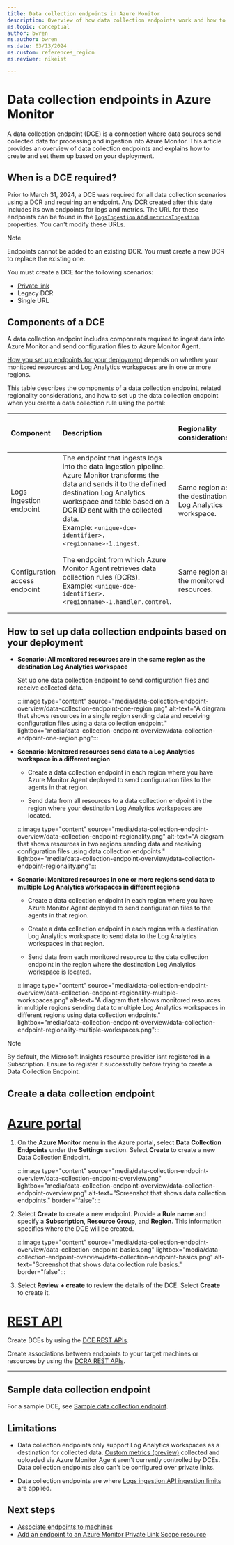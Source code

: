 ```yaml
---
title: Data collection endpoints in Azure Monitor 
description: Overview of how data collection endpoints work and how to create and set them up based on your deployment.
ms.topic: conceptual
author: bwren
ms.author: bwren
ms.date: 03/13/2024
ms.custom: references_region
ms.reviwer: nikeist

---
```


# Data collection endpoints in Azure Monitor

A data collection endpoint (DCE) is a connection where data sources send collected data for processing and ingestion into Azure Monitor. This article provides an overview of data collection endpoints and explains how to create and set them up based on your deployment.

## When is a DCE required?
Prior to March 31, 2024, a DCE was required for all data collection scenarios using a DCR and requiring an endpoint. Any DCR created after this date includes its own endpoints for logs and metrics. The URL for these endpoints can be found in the [`logsIngestion` and `metricsIngestion`](./data-collection-rule-structure.md#endpoints) properties. You can't modify these URLs.

> [!NOTE]
> Endpoints cannot be added to an existing DCR. You must create a new DCR to replace the existing one.

You must create a DCE for the following scenarios:

- [Private link](../logs/private-link-security.md)
- Legacy DCR
- Single URL

## Components of a DCE

A data collection endpoint includes components required to ingest data into Azure Monitor and send configuration files to Azure Monitor Agent. 

[How you set up endpoints for your deployment](#how-to-set-up-data-collection-endpoints-based-on-your-deployment) depends on whether your monitored resources and Log Analytics workspaces are in one or more regions.

This table describes the components of a data collection endpoint, related regionality considerations, and how to  set up the data collection endpoint when you create a data collection rule using the portal:

| Component | Description | Regionality considerations |Data collection rule configuration |
|:---|:---|:---|:---|
| Logs ingestion endpoint | The endpoint that ingests logs into the data ingestion pipeline. Azure Monitor transforms the data and sends it to the defined destination Log Analytics workspace and table based on a DCR ID sent with the collected data.<br>Example: `<unique-dce-identifier>.<regionname>-1.ingest`. |Same region as the destination Log Analytics workspace. |Set on the **Basics** tab when you create a data collection rule using the portal. |
| Configuration access endpoint | The endpoint from which Azure Monitor Agent retrieves data collection rules (DCRs).<br>Example: `<unique-dce-identifier>.<regionname>-1.handler.control`. | Same region as the monitored resources. | Set on the **Resources** tab when you create a data collection rule using the portal.| 


## How to set up data collection endpoints based on your deployment

- **Scenario: All monitored resources are in the same region as the destination Log Analytics workspace**

    Set up one data collection endpoint to send configuration files and receive collected data.
    
    :::image type="content" source="media/data-collection-endpoint-overview/data-collection-endpoint-one-region.png" alt-text="A diagram that shows resources in a single region sending data and receiving configuration files using a data collection endpoint." lightbox="media/data-collection-endpoint-overview/data-collection-endpoint-one-region.png":::

- **Scenario: Monitored resources send data to a Log Analytics workspace in a different region**

    - Create a data collection endpoint in each region where you have Azure Monitor Agent deployed to send configuration files to the agents in that region.
    
    - Send data from all resources to a data collection endpoint in the region where your destination Log Analytics workspaces are located. 
    
    :::image type="content" source="media/data-collection-endpoint-overview/data-collection-endpoint-regionality.png" alt-text="A diagram that shows resources in two regions sending data and receiving configuration files using data collection endpoints." lightbox="media/data-collection-endpoint-overview/data-collection-endpoint-regionality.png"::: 

- **Scenario: Monitored resources in one or more regions send data to multiple Log Analytics workspaces in different regions**

     - Create a data collection endpoint in each region where you have Azure Monitor Agent deployed to send configuration files to the agents in that region.
     
     - Create a data collection endpoint in each region with a destination Log Analytics workspace to send data to the Log Analytics workspaces in that region.
     
     - Send data from each monitored resource to the data collection endpoint in the region where the destination Log Analytics workspace is located.
      
     :::image type="content" source="media/data-collection-endpoint-overview/data-collection-endpoint-regionality-multiple-workspaces.png" alt-text="A diagram that shows monitored resources in multiple regions sending data to multiple Log Analytics workspaces in different regions using data collection endpoints." lightbox="media/data-collection-endpoint-overview/data-collection-endpoint-regionality-multiple-workspaces.png":::

> [!NOTE]
> By default, the Microsoft.Insights resource provider isnt registered in a Subscription. Ensure to register it successfully before trying to create a Data Collection Endpoint.

## Create a data collection endpoint

# [Azure portal](#tab/portal)

1. On the **Azure Monitor** menu in the Azure portal, select **Data Collection Endpoints** under the **Settings** section. Select **Create** to create a new Data Collection Endpoint.
   <!-- convertborder later -->
   :::image type="content" source="media/data-collection-endpoint-overview/data-collection-endpoint-overview.png" lightbox="media/data-collection-endpoint-overview/data-collection-endpoint-overview.png" alt-text="Screenshot that shows data collection endpoints." border="false":::

1. Select **Create** to create a new endpoint. Provide a **Rule name** and specify a **Subscription**, **Resource Group**, and **Region**. This information specifies where the DCE will be created.
   <!-- convertborder later -->
   :::image type="content" source="media/data-collection-endpoint-overview/data-collection-endpoint-basics.png" lightbox="media/data-collection-endpoint-overview/data-collection-endpoint-basics.png" alt-text="Screenshot that shows data collection rule basics." border="false":::

1. Select **Review + create** to review the details of the DCE. Select **Create** to create it.

# [REST API](#tab/restapi)

Create DCEs by using the [DCE REST APIs](/cli/azure/monitor/data-collection/endpoint).

Create associations between endpoints to your target machines or resources by using the [DCRA REST APIs](/rest/api/monitor/datacollectionruleassociations/create#examples).

---

## Sample data collection endpoint
For a sample DCE, see [Sample data collection endpoint](data-collection-endpoint-sample.md).


## Limitations
- Data collection endpoints only support Log Analytics workspaces as a destination for collected data. [Custom metrics (preview)](../essentials/metrics-custom-overview.md) collected and uploaded via Azure Monitor Agent aren't currently controlled by DCEs. Data collection endpoints also can't be configured over private links.

- Data collection endpoints are where [Logs ingestion API ingestion limits](../service-limits.md#logs-ingestion-api) are applied.

## Next steps
- [Associate endpoints to machines](../agents/data-collection-rule-azure-monitor-agent.md#create-a-data-collection-rule)
- [Add an endpoint to an Azure Monitor Private Link Scope resource](../logs/private-link-configure.md#connect-azure-monitor-resources)

